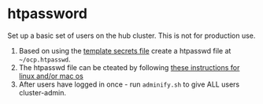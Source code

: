 # htpassword

Set up a basic set of users on the hub cluster.
This is not for production use.

1. Based on using the [template secrets file](../../../values-encrypted-control-planes.yaml.template) create a htpasswd file at `~/ocp.htpasswd`.
2. The htpasswd file can be cteated by following [these instructions for linux and/or mac os](https://docs.openshift.com/container-platform/4.14/authentication/identity_providers/configuring-htpasswd-identity-provider.html#identity-provider-creating-htpasswd-file-windows_configuring-htpasswd-identity-provider)
3. After users have logged in once - run `adminify.sh` to give ALL users cluster-admin.

